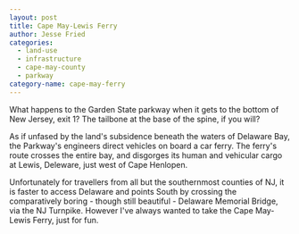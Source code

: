 ```yaml
---
layout: post
title: Cape May-Lewis Ferry
author: Jesse Fried
categories:
  - land-use
  - infrastructure
  - cape-may-county
  - parkway
category-name: cape-may-ferry
---
```


What happens to the Garden State parkway when it gets to the bottom of New Jersey, exit 1? The tailbone at the base of the spine, if you will?

As if unfased by the land's subsidence beneath the waters of Delaware Bay, the Parkway's engineers direct vehicles on board a car ferry. The ferry's route crosses the entire bay, and disgorges its human and vehicular cargo at Lewis, Deleware, just west of Cape Henlopen.

Unfortunately for travellers from all but the southernmost counties of NJ, it is faster to access Delaware and points South by crossing the comparatively boring - though still beautiful - Delaware Memorial Bridge, via the NJ Turnpike. However I've always wanted to take the Cape May-Lewis Ferry, just for fun. 
